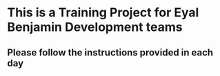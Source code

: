 # This is a Training Project for Eyal Benjamin Development teams

## Please follow the instructions provided in each day